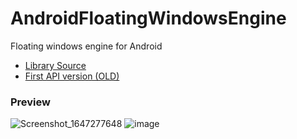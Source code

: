 # AndroidFloatingWindowsEngine
Floating windows engine for Android

- [Library Source](https://github.com/TeaCondemns/AndroidFloatingWindowsEngine/tree/main/app/src/main/java/pexty)
- [First API version (OLD)](https://github.com/TeaCondemns/android-libs-FloatingWindows)

### Preview
![Screenshot_1647277648](https://user-images.githubusercontent.com/83653555/158368218-6b71e8e6-33ac-4a0c-b547-d8103a1404cc.png)
![image](https://user-images.githubusercontent.com/83653555/158224707-7a098524-99d5-4694-ae6a-d7b621e8a7e2.png)
